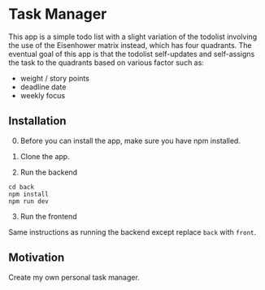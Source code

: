 # Task Manager

This app is a simple todo list with a slight variation of the todolist involving the use of the Eisenhower matrix instead, which has four quadrants. The eventual goal of this app is that the todolist self-updates and self-assigns the task to the quadrants based on various factor such as:

- weight / story points
- deadline date
- weekly focus

## Installation

0. Before you can install the app, make sure you have npm installed.

1. Clone the app.

2. Run the backend

```
cd back
npm install
npm run dev
```

3. Run the frontend

Same instructions as running the backend except replace `back` with `front`.

## Motivation

Create my own personal task manager. 
